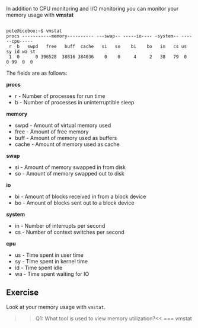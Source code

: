 In addition to CPU monitoring and I/O monitoring you can monitor your memory usage with **vmstat**

```

pete@icebox:~$ vmstat
procs -----------memory---------- ---swap-- -----io---- -system-- ------cpu-----
 r  b   swpd   free   buff  cache   si   so    bi    bo   in   cs us sy id wa st
 1  0      0 396528  38816 384036    0    0     4     2   38   79  0  0 99  0  0

```

The fields are as follows:

**procs**
* r - Number of processes for run time
* b - Number of processes in uninterruptible sleep

**memory**
* swpd - Amount of virtual memory used
* free - Amount of free memory
* buff - Amount of memory used as buffers
* cache - Amount of memory used as cache

**swap**
* si - Amount of memory swapped in from disk
* so - Amount of memory swapped out to disk

**io**
* bi - Amount of blocks received in from a block device
* bo - Amount of blocks sent out to a block device

**system**
* in - Number of interrupts per second
* cs - Number of context switches per second

**cpu**
* us - Time spent in user time
* sy - Time spent in kernel time
* id - Time spent idle
* wa - Time spent waiting for IO

## Exercise

Look at your memory usage with `vmstat`.

>>Q1: What tool is used to view memory utilization?<<
=== vmstat
